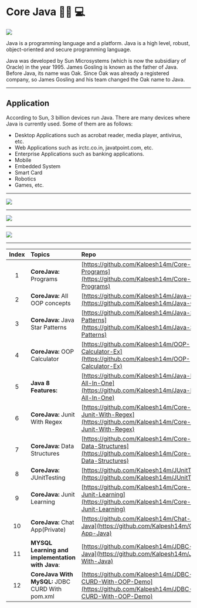 # Core Java :man_technologist:	:computer:


![](https://user-images.githubusercontent.com/25608527/98761951-8da40700-23fc-11eb-9f1a-b7c407b1f37f.jpeg)

Java is a programming language and a platform. Java is a high level, robust, object-oriented and secure programming language.

Java was developed by Sun Microsystems (which is now the subsidiary of Oracle) in the year 1995. James Gosling is known as the father of Java. Before Java, its name was Oak. Since Oak was already a registered company, so James Gosling and his team changed the Oak name to Java.

---

## Application

According to Sun, 3 billion devices run Java. There are many devices where Java is currently used. Some of them are as follows:

- Desktop Applications such as acrobat reader, media player, antivirus, etc.
- Web Applications such as irctc.co.in, javatpoint.com, etc.
- Enterprise Applications such as banking applications.
- Mobile
- Embedded System
- Smart Card
- Robotics
- Games, etc.

---

![](https://user-images.githubusercontent.com/25608527/98761955-90066100-23fc-11eb-9962-26305a602683.png)

---

![](https://user-images.githubusercontent.com/25608527/98761961-93015180-23fc-11eb-863c-17aa373a463c.png)

---

![](https://user-images.githubusercontent.com/25608527/98761966-94327e80-23fc-11eb-8635-fe5ba25e00c2.png)

---


| Index | Topics | Repo |
| :-------------: | :------------- |:-------------| 
| 1 | **CoreJava:** Programs | [https://github.com/Kalpesh14m/Core-Java-Programs](https://github.com/Kalpesh14m/Core-Java-Programs) |
| 2 | **CoreJava:** All OOP concepts | [https://github.com/Kalpesh14m/Java-OOP](https://github.com/Kalpesh14m/Java-OOP) |
| 3 | **CoreJava:** Java Star Patterns | [https://github.com/Kalpesh14m/Java-Star-Patterns](https://github.com/Kalpesh14m/Java-Star-Patterns) |
| 4 | **CoreJava:** OOP Calculator | [https://github.com/Kalpesh14m/OOP-Calculator-Ex](https://github.com/Kalpesh14m/OOP-Calculator-Ex) |
| 5 | **Java 8 Features:** | [https://github.com/Kalpesh14m/Java-Eight-All-In-One](https://github.com/Kalpesh14m/Java-Eight-All-In-One) |
| 6 | **CoreJava:** Junit With Regex  | [https://github.com/Kalpesh14m/Core-Java-Junit-With-Regex](https://github.com/Kalpesh14m/Core-Java-Junit-With-Regex) |
| 7 | **CoreJava:** Data Structures | [https://github.com/Kalpesh14m/Core-Java-Data-Structures](https://github.com/Kalpesh14m/Core-Java-Data-Structures) |
| 8 | **CoreJava:** JUnitTesting | [https://github.com/Kalpesh14m/JUnitTesting](https://github.com/Kalpesh14m/JUnitTesting) |
| 9 | **CoreJava:** Junit Learning | [https://github.com/Kalpesh14m/Core-Java-Junit-Learning](https://github.com/Kalpesh14m/Core-Java-Junit-Learning) |
| 10 | **CoreJava:** Chat App(Private) | [https://github.com/Kalpesh14m/Chat-App-Java](https://github.com/Kalpesh14m/Chat-App-Java) |
| 11 | **MYSQL Learning and implementation with Java**: |[https://github.com/Kalpesh14m/JDBC-With-Java](https://github.com/Kalpesh14m/JDBC-With-Java)|
| 12 | **CoreJava With MySQL:** JDBC CURD With pom.xml | [https://github.com/Kalpesh14m/JDBC-CURD-With-OOP-Demo](https://github.com/Kalpesh14m/JDBC-CURD-With-OOP-Demo) |

